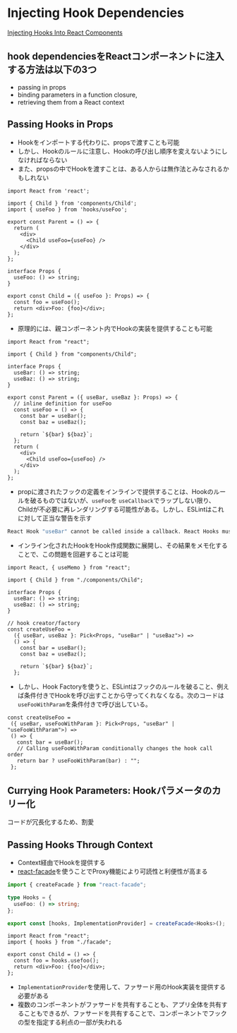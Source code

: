 # Injecting Hook Dependencies
[Injecting Hooks Into React Components](https://careers.wolt.com/en/blog/engineering/injecting-hooks-into-react-components)

## hook dependenciesをReactコンポーネントに注入する方法は以下の3つ
- passing in props
- binding parameters in a function closure,
- retrieving them from a React context

## Passing Hooks in Props
- Hookをインポートする代わりに、propsで渡すことも可能
- しかし、Hookのルールに注意し、Hookの呼び出し順序を変えないようにしなければならない
- また、propsの中でHookを渡すことは、ある人からは無作法とみなされるかもしれない

```tsx
import React from 'react';

import { Child } from 'components/Child';
import { useFoo } from 'hooks/useFoo';

export const Parent = () => {
  return (
    <div>
      <Child useFoo={useFoo} />
    </div>
  );
};

interface Props {
  useFoo: () => string;
}

export const Child = ({ useFoo }: Props) => {
  const foo = useFoo();
  return <div>Foo: {foo}</div>;
};
```

- 原理的には、親コンポーネント内でHookの実装を提供することも可能
```tsx
import React from "react";

import { Child } from "components/Child";

interface Props {
  useBar: () => string;
  useBaz: () => string;
}

export const Parent = ({ useBar, useBaz }: Props) => {
  // inline definition for useFoo
  const useFoo = () => {
    const bar = useBar();
    const baz = useBaz();

    return `${bar} ${baz}`;
  };
  return (
    <div>
      <Child useFoo={useFoo} />
    </div>
  );
};
```

- propに渡されたフックの定義をインラインで提供することは、Hookのルールを破るものではないが、`useFoo`を `useCallback`でラップしない限り、Childが不必要に再レンダリングする可能性がある。しかし、ESLintはこれに対して正当な警告を示す
```sh
React Hook "useBar" cannot be called inside a callback. React Hooks must be called in a React function component or a custom React Hook function. 
```

- インライン化されたHookをHook作成関数に展開し、その結果をメモ化することで、この問題を回避することは可能
```tsx
import React, { useMemo } from "react";

import { Child } from "./components/Child";

interface Props {
  useBar: () => string;
  useBaz: () => string;
}

// hook creator/factory
const createUseFoo =
  ({ useBar, useBaz }: Pick<Props, "useBar" | "useBaz">) =>
  () => {
    const bar = useBar();
    const baz = useBaz();

    return `${bar} ${baz}`;
  };
```

- しかし、Hook Factoryを使うと、ESLintはフックのルールを破ること、例えば条件付きでHookを呼び出すことから守ってくれなくなる。次のコードは`useFooWithParam`を条件付きで呼び出している。
```tsx
const createUseFoo =
 ({ useBar, useFooWithParam }: Pick<Props, "useBar" | "useFooWithParam">) =>
 () => {
   const bar = useBar();
   // Calling useFooWithParam conditionally changes the hook call order
   return bar ? useFooWithParam(bar) : "";
 };
``` 

## Currying Hook Parameters: Hookパラメータのカリー化
コードが冗長化するため、割愛

## Passing Hooks Through Context
- Context経由でHookを提供する
- [react-facade](https://github.com/garbles/react-facade)を使うことでProxy機能により可読性と利便性が高まる

```ts
import { createFacade } from "react-facade";

type Hooks = {
  useFoo: () => string;
};

export const [hooks, ImplementationProvider] = createFacade<Hooks>();
```
```tsx
import React from "react";
import { hooks } from "./facade";

export const Child = () => {
  const foo = hooks.usefoo();
  return <div>Foo: {foo}</div>;
};
```

- `ImplementationProvider`を使用して、ファサード用のHook実装を提供する必要がある
- 複数のコンポーネントがファサードを共有することも、アプリ全体を共有することもできるが、ファサードを共有することで、コンポーネントでフックの型を指定する利点の一部が失われる

